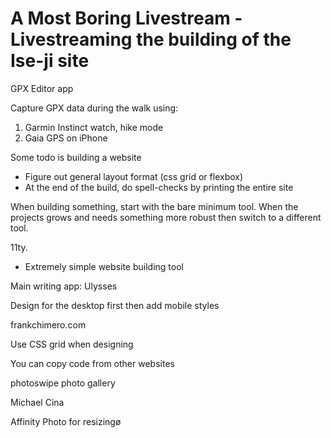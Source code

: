 # A Most Boring Livestream - Livestreaming the building of the Ise-ji site

GPX Editor app

Capture GPX data during the walk using:

1. Garmin Instinct watch, hike mode
2. Gaia GPS on iPhone

Some todo is building a website

- Figure out general layout format (css grid or flexbox)
- At the end of the build, do spell-checks by printing the entire site

When building something, start with the bare minimum tool. When the projects grows and needs something more robust then switch to a different tool.

11ty.

- Extremely simple website building tool

Main writing app: Ulysses

Design for the desktop first then add mobile styles

frankchimero.com

Use CSS grid when designing

You can copy code from other websites

photoswipe photo gallery

Michael Cina

Affinity Photo for resizingø

